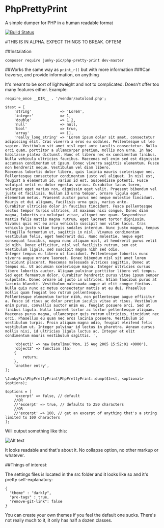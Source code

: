# PhpPrettyPrint
A simple dumper for PHP in a human readable format

[![Build Status](https://travis-ci.org/JunkyPic/php-pretty-print.png)](https://travis-ci.org/JunkyPic/php-pretty-print)

#THIS IS IN ALPHA. EXPECT THINGS TO BREAK. OFTEN!

##Instalation

```composer require junky-pic/php-pretty-print dev-master```

##Works the same way as `print_r()` but with more information
###Can traverse, and provide information, on anything

It's meant to be sort of lightweight and not to complicated. Doesn't offer too many features either.
Example:

```<?php
require_once __DIR__ . '/vendor/autoload.php';

$test = [
    'string'             => 'Lorem',
    'integer'            => 1,
    'double'             => 1.2,
    'null'               => null,
    'bool'               => true,
    'array'              => [],
    'really_long_string' => 'Lorem ipsum dolor sit amet, consectetur adipiscing elit. Cras viverra a eros eu sodales. Pellentesque ut leo sapien. Vestibulum sit amet nisl eget ante iaculis consectetur. Nulla orci quam, porttitor a ullamcorper pretium, mollis non urna. In hac habitasse platea dictumst. Nunc et libero nec ex condimentum finibus. Nulla vehicula ultricies faucibus. Maecenas vel enim sed est dignissim accumsan condimentum ut ipsum. Donec viverra sagittis elementum. Fusce non hendrerit neque. Vestibulum vel diam libero.
Maecenas lobortis dolor libero, quis lacinia mauris scelerisque nec. Pellentesque consectetur condimentum justo vel aliquet. In nisl est, feugiat a elementum id, varius id est. Suspendisse potenti. Fusce volutpat velit eu dolor egestas varius. Curabitur lacus lorem, volutpat eget varius non, dignissim eget velit. Praesent bibendum vel justo et facilisis. Nullam id urna tempor, ornare ligula eget, elementum metus. Praesent auctor purus nec neque molestie tincidunt. Mauris et dui aliquam, facilisis urna quis, varius ante.
Curabitur ultricies dolor in faucibus tincidunt. Fusce pellentesque lectus tempor turpis ultrices, at maximus nisi congue. Donec diam magna, lobortis eu volutpat vitae, aliquet nec quam. Suspendisse mattis felis mattis magna rutrum, eget laoreet tortor dignissim. Vivamus quis est eu arcu vehicula suscipit non vitae lacus. Cras vehicula justo vitae turpis sodales interdum. Nunc justo magna, tempus fringilla fermentum ut, sagittis in nisl. Vivamus condimentum vestibulum felis, eget hendrerit dui. Nunc molestie, neque eget consequat faucibus, magna nunc aliquam nisl, at hendrerit purus velit id nibh. Donec efficitur, nisl vel facilisis rutrum, sem est vestibulum ligula, sed suscipit magna nibh sed odio.
Integer tempus eu libero ut tincidunt. Pellentesque lobortis nunc viverra augue ornare laoreet. Donec bibendum nisl sit amet lorem tincidunt placerat. Maecenas malesuada ultrices sagittis. Donec ut tempus mi. Ut accumsan scelerisque magna. Integer ultricies cursus libero lobortis auctor. Aliquam pulvinar porttitor libero vel tempus. Sed eget fermentum dolor. Curabitur hendrerit purus vitae ipsum semper vulputate. Donec ornare id justo in ultrices. Etiam faucibus purus at lacinia blandit. Vestibulum malesuada augue at elit congue finibus. Nulla quis nunc ac metus consectetur mattis at eu dui. Phasellus mollis quam feugiat leo rutrum pellentesque.
Pellentesque elementum tortor nibh, non pellentesque augue efficitur a. Fusce id risus ac dolor pretium iaculis vitae ut risus. Vestibulum enim purus, convallis auctor enim eu, feugiat posuere orci. Sed ut finibus ligula. Nulla laoreet tortor ac tortor pellentesque aliquam. Maecenas purus magna, ullamcorper quis rutrum ultricies, tincidunt nec orci. Phasellus eu quam nec eros lacinia posuere. Vestibulum id vestibulum turpis. Proin aliquam magna odio, feugiat eleifend felis vestibulum ut. Integer pulvinar id lectus in pharetra. Aenean cursus mollis nisi, id ultricies ligula luctus ac. Integer et elit condimentum mauris vestibulum sagittis. ',

    'object1' => new DateTime('Mon, 15 Aug 2005 15:52:01 +0000'),
    'object2' => function ($a)
    {
        return;
    },
    'another entry',
];

\JunkyPic\PhpPrettyPrint\PhpPrettyPrint::dump($test, <optional> $options);
```

```
$options = [
    'excerpt' => false, // default
    //OR
    //'excerpt' => true, // defaults to 250 characters
    //OR
    //'excerpt' => 100, // get an excerpt of anything that's a string limited to 100 characters
];
```
Will output something like this:

![Alt text](http://i.imgur.com/GQsQUuC.jpg "Output")

It looks readable and that's about it. No collapse option, no other markup or whatever.

##Things of interest:

The settings files is located in the src folder and it looks like so and it's pretty self-explanatory:

```
{
  "theme" : "darkly",
  "pre-tags" : true,
  "remove-git-link": false
}
```

You can create your own themes if you feel the default one sucks. There's not really much to it, it only has half a dozen classes.
